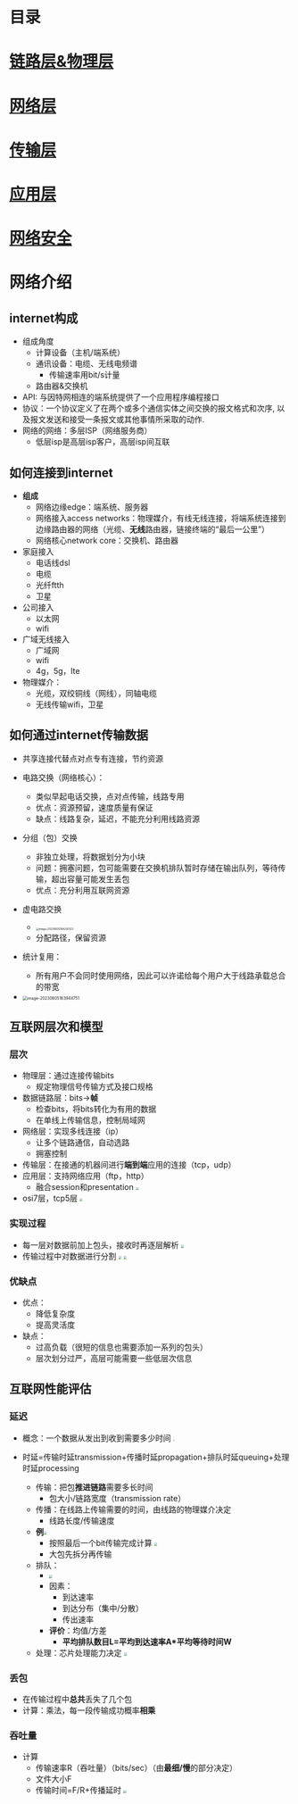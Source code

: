 

# 目录

# [链路层&物理层](链路层.md)

# [网络层](网络层.md)

# [传输层](传输层.md)

# [应用层](应用层.md)

# [网络安全](网络安全.md)

# 网络介绍

## internet构成

- 组成角度
  - 计算设备（主机/端系统）
  - 通讯设备：电缆、无线电频谱
    - 传输速率用bit/s计量
  - 路由器&交换机
- API: 与因特网相连的端系统提供了一个应用程序编程接口
- 协议：一个协议定义了在两个或多个通信实体之间交换的报文格式和次序, 以及报文发送和接受一条报文或其他事情所采取的动作.
- 网络的网络：多层ISP（网络服务商）
  - 低层isp是高层isp客户，高层isp间互联

## 如何连接到internet

- **组成**
  - 网络边缘edge：端系统、服务器
  - 网络接入access networks：物理媒介，有线无线连接，将端系统连接到边缘路由器的网络（光缆、**无线**路由器，链接终端的“最后一公里”）
  - 网络核心network core：交换机、路由器
- 家庭接入
  - 电话线dsl
  - 电缆
  - 光纤ftth
  - 卫星
- 公司接入
  - 以太网
  - wifi
- 广域无线接入
  - 广域网
  - wifi
  - 4g，5g，lte
- 物理媒介：
  - 光缆，双绞铜线（网线），同轴电缆
  - 无线传输wifi，卫星

## 如何通过internet传输数据

- 共享连接代替点对点专有连接，节约资源
- 电路交换（网络核心）：
  - 类似早起电话交换，点对点传输，线路专用
  - 优点：资源预留，速度质量有保证
  - 缺点：线路复杂，延迟，不能充分利用线路资源
- 分组（包）交换
  - 非独立处理，将数据划分为小块
  - 问题：拥塞问题，包可能需要在交换机排队暂时存储在输出队列，等待传输，超出容量可能发生丢包
  - 优点：充分利用互联网资源
- 虚电路交换
  - <img src="https://thdlrt.oss-cn-beijing.aliyuncs.com/image-20230605164200123.png" alt="image-20230605164200123" style="zoom:33%;" />
  - 分配路径，保留资源

- 统计复用：
  - 所有用户不会同时使用网络，因此可以许诺给每个用户大于线路承载总合的带宽
- <img src="https://thdlrt.oss-cn-beijing.aliyuncs.com/image-20230605163944751.png" alt="image-20230605163944751" style="zoom: 50%;" />

 ## 互联网层次和模型

 ### 层次

 - 物理层：通过连接传输bits
   - 规定物理信号传输方式及接口规格
- 数据链路层：bits->**帧**
  - 检查bits，将bits转化为有用的数据
  - 在单线上传输信息，控制局域网
- 网络层：实现多线连接（ip）
  - 让多个链路通信，自动选路
  - 拥塞控制
- 传输层：在接通的机器间进行**端到端**应用的连接（tcp，udp）
- 应用层：支持网络应用（ftp，http）
  - 融合session和presentation
    <img src="https://thdlrt.oss-cn-beijing.aliyuncs.com/16766026827584.jpg" style="zoom: 33%;" />
- osi7层，tcp5层
  <img src="https://thdlrt.oss-cn-beijing.aliyuncs.com/16766027641124.jpg" style="zoom: 33%;" />

### 实现过程

- 每一层对数据前加上包头，接收时再逐层解析
  <img src="https://thdlrt.oss-cn-beijing.aliyuncs.com/16766036384412.jpg" style="zoom:33%;" />
- 传输过程中对数据进行分割
  <img src="https://thdlrt.oss-cn-beijing.aliyuncs.com/16766037337824.jpg" style="zoom:33%;" />
  <img src="https://thdlrt.oss-cn-beijing.aliyuncs.com/16766039269968.jpg" style="zoom:33%;" />

### 优缺点

- 优点：
  - 降低复杂度
  - 提高灵活度
- 缺点：
  - 过高负载（很短的信息也需要添加一系列的包头）
  - 层次划分过严，高层可能需要一些低层次信息

## 互联网性能评估

### 延迟

- 概念：一个数据从发出到收到需要多少时间
  <img src="https://thdlrt.oss-cn-beijing.aliyuncs.com/16766044575612.jpg" style="zoom: 15%;" />

- 时延=传输时延transmission+传播时延propagation+排队时延queuing+处理时延processing
  - 传输：把包**推进链路**需要多长时间
    - 包大小/链路宽度（transmission rate）
  - 传播：在线路上传输需要的时间，由线路的物理媒介决定
    - 线路长度/传输速度
  - **例**<img src="https://thdlrt.oss-cn-beijing.aliyuncs.com/16766046615200.jpg" style="zoom:33%;" />
    - 按照最后一个bit传输完成计算
      <img src="https://thdlrt.oss-cn-beijing.aliyuncs.com/16766048394689.jpg" style="zoom:33%;" />
    - 大包先拆分再传输
  - 排队：
    - <img src="https://thdlrt.oss-cn-beijing.aliyuncs.com/16766049262745.jpg" style="zoom:33%;" />
    - 因素：
      - 到达速率
      - 到达分布（集中/分散）
      - 传出速率
    - **评价**：均值/方差
      - **平均排队数目L=平均到达速率A*平均等待时间W**
  - 处理：芯片处理能力决定
    <img src="https://thdlrt.oss-cn-beijing.aliyuncs.com/16766059303424.jpg" style="zoom:33%;" />

### 丢包

- 在传输过程中**总共**丢失了几个包
- 计算：乘法，每一段传输成功概率**相乘**

### 吞吐量

- 计算
  - 传输速率R（吞吐量）（bits/sec）（由**最细/慢**的部分决定）
  - 文件大小F
  - 传输时间=F/R+传播延时
    <img src="https://thdlrt.oss-cn-beijing.aliyuncs.com/16766063493652.jpg" style="zoom:33%;" />


